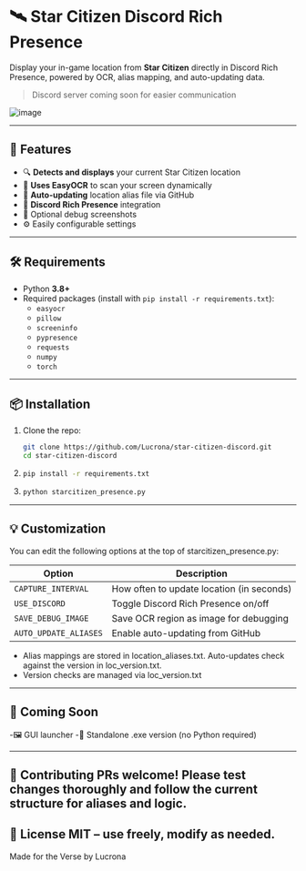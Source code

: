 # 🛰️ Star Citizen Discord Rich Presence

Display your in-game location from **Star Citizen** directly in Discord Rich Presence, powered by OCR, alias mapping, and auto-updating data.

> Discord server coming soon for easier communication

![image](https://i.imgur.com/PZC7QJg.png)

---

## 🚀 Features

- 🔍 **Detects and displays** your current Star Citizen location
- 🧠 **Uses EasyOCR** to scan your screen dynamically
- 🔄 **Auto-updating** location alias file via GitHub
- 🤖 **Discord Rich Presence** integration
- 📸 Optional debug screenshots
- ⚙️ Easily configurable settings

---

## 🛠️ Requirements

- Python **3.8+**
- Required packages (install with `pip install -r requirements.txt`):
  - `easyocr`
  - `pillow`
  - `screeninfo`
  - `pypresence`
  - `requests`
  - `numpy`
  - `torch`

---

## 📦 Installation

1. Clone the repo:
   ```bash
   git clone https://github.com/Lucrona/star-citizen-discord.git
   cd star-citizen-discord
2. ```bash
   pip install -r requirements.txt
4. ```bash
   python starcitizen_presence.py

---

## 💡 Customization
You can edit the following options at the top of starcitizen_presence.py:

| Option                | Description                               |
| --------------------- | ----------------------------------------- |
| `CAPTURE_INTERVAL`    | How often to update location (in seconds) |
| `USE_DISCORD`         | Toggle Discord Rich Presence on/off       |
| `SAVE_DEBUG_IMAGE`    | Save OCR region as image for debugging    |
| `AUTO_UPDATE_ALIASES` | Enable auto-updating from GitHub          |


- Alias mappings are stored in location_aliases.txt. Auto-updates check against the version in loc_version.txt.
- Version checks are managed via loc_version.txt

 ---

## 📘 Coming Soon

-🖼️ GUI launcher
-🧊 Standalone .exe version (no Python required)

---
🤝 Contributing
PRs welcome! Please test changes thoroughly and follow the current structure for aliases and logic.
---
📜 License
MIT – use freely, modify as needed.
---
Made for the Verse by Lucrona
